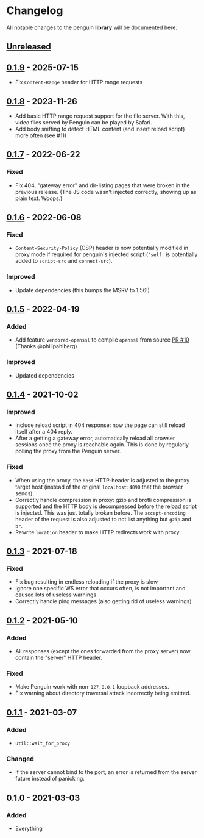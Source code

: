 # Changelog

All notable changes to the penguin **library** will be documented here.


## [Unreleased]

## [0.1.9] - 2025-07-15
- Fix `Content-Range` header for HTTP range requests

## [0.1.8] - 2023-11-26
- Add basic HTTP range request support for the file server. With this, video files served by Penguin can be played by Safari.
- Add body sniffing to detect HTML content (and insert reload script) more often (see #11)

## [0.1.7] - 2022-06-22
### Fixed
- Fix 404, "gateway error" and dir-listing pages that were broken in the previous release. (The JS code wasn't injected correctly, showing up as plain text. Woops.)

## [0.1.6] - 2022-06-08
### Fixed
- `Content-Security-Policy` (CSP) header is now potentially modified in proxy mode if required for penguin's injected script (`'self'` is potentially added to `script-src` and `connect-src`).

### Improved
- Update dependencies (this bumps the MSRV to 1.56!)

## [0.1.5] - 2022-04-19
### Added
- Add feature `vendored-openssl` to compile `openssl` from source
  [PR #10](https://github.com/LukasKalbertodt/penguin/pull/10) (Thanks @philipahlberg)

### Improved
- Updated dependencies

## [0.1.4] - 2021-10-02
### Improved
- Include reload script in 404 response: now the page can still reload itself
  after a 404 reply.
- After a getting a gateway error, automatically reload all browser sessions
  once the proxy is reachable again. This is done by regularly polling the
  proxy from the Penguin server.

### Fixed
- When using the proxy, the `host` HTTP-header is adjusted to the proxy target
  host (instead of the original `localhost:4090` that the browser sends).
- Correctly handle compression in proxy: gzip and brotli compression is
  supported and the HTTP body is decompressed before the reload script is
  injected. This was just totally broken before. The `accept-encoding` header
  of the request is also adjusted to not list anything but `gzip` and `br`.
- Rewrite `location` header to make HTTP redirects work with proxy.

## [0.1.3] - 2021-07-18
### Fixed
- Fix bug resulting in endless reloading if the proxy is slow
- Ignore one specific WS error that occurs often, is not important and caused
  lots of useless warnings
- Correctly handle ping messages (also getting rid of useless warnings)

## [0.1.2] - 2021-05-10
### Added
- All responses (except the ones forwarded from the proxy server) now contain
  the "server" HTTP header.

### Fixed
- Make Penguin work with non-`127.0.0.1` loopback addresses.
- Fix warning about directory traversal attack incorrectly being emitted.

## [0.1.1] - 2021-03-07
### Added
- `util::wait_for_proxy`

### Changed
- If the server cannot bind to the port, an error is returned from the server
  future instead of panicking.


## 0.1.0 - 2021-03-03
### Added
- Everything


[Unreleased]: https://github.com/LukasKalbertodt/penguin/compare/lib-v0.1.9...HEAD
[0.1.9]: https://github.com/LukasKalbertodt/penguin/compare/lib-v0.1.8...lib-v0.1.9
[0.1.8]: https://github.com/LukasKalbertodt/penguin/compare/lib-v0.1.7...lib-v0.1.8
[0.1.7]: https://github.com/LukasKalbertodt/penguin/compare/lib-v0.1.6...lib-v0.1.7
[0.1.6]: https://github.com/LukasKalbertodt/penguin/compare/lib-v0.1.5...lib-v0.1.6
[0.1.5]: https://github.com/LukasKalbertodt/penguin/compare/lib-v0.1.4...lib-v0.1.5
[0.1.4]: https://github.com/LukasKalbertodt/penguin/compare/lib-v0.1.3...lib-v0.1.4
[0.1.3]: https://github.com/LukasKalbertodt/penguin/compare/lib-v0.1.2...lib-v0.1.3
[0.1.2]: https://github.com/LukasKalbertodt/penguin/compare/lib-v0.1.1...lib-v0.1.2
[0.1.1]: https://github.com/LukasKalbertodt/penguin/compare/lib-v0.1.0...lib-v0.1.1

